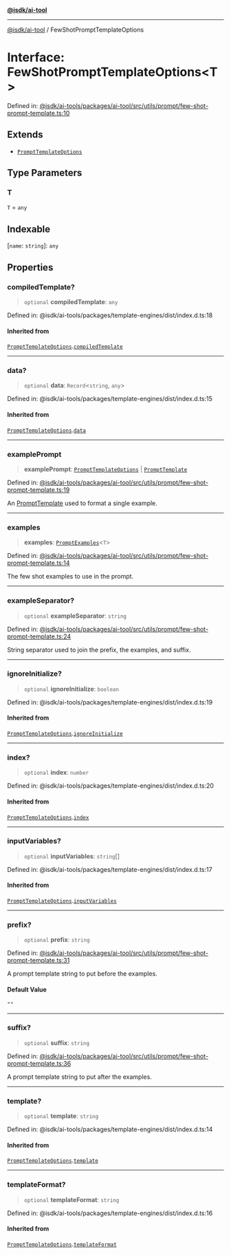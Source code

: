 [**@isdk/ai-tool**](../README.md)

***

[@isdk/ai-tool](../globals.md) / FewShotPromptTemplateOptions

# Interface: FewShotPromptTemplateOptions\<T\>

Defined in: [@isdk/ai-tools/packages/ai-tool/src/utils/prompt/few-shot-prompt-template.ts:10](https://github.com/isdk/ai-tool.js/blob/fb1809b53cc75a30928176c26910792b6b8a96e1/src/utils/prompt/few-shot-prompt-template.ts#L10)

## Extends

- [`PromptTemplateOptions`](PromptTemplateOptions.md)

## Type Parameters

### T

`T` = `any`

## Indexable

\[`name`: `string`\]: `any`

## Properties

### compiledTemplate?

> `optional` **compiledTemplate**: `any`

Defined in: @isdk/ai-tools/packages/template-engines/dist/index.d.ts:18

#### Inherited from

[`PromptTemplateOptions`](PromptTemplateOptions.md).[`compiledTemplate`](PromptTemplateOptions.md#compiledtemplate)

***

### data?

> `optional` **data**: `Record`\<`string`, `any`\>

Defined in: @isdk/ai-tools/packages/template-engines/dist/index.d.ts:15

#### Inherited from

[`PromptTemplateOptions`](PromptTemplateOptions.md).[`data`](PromptTemplateOptions.md#data)

***

### examplePrompt

> **examplePrompt**: [`PromptTemplateOptions`](PromptTemplateOptions.md) \| [`PromptTemplate`](../classes/PromptTemplate.md)

Defined in: [@isdk/ai-tools/packages/ai-tool/src/utils/prompt/few-shot-prompt-template.ts:19](https://github.com/isdk/ai-tool.js/blob/fb1809b53cc75a30928176c26910792b6b8a96e1/src/utils/prompt/few-shot-prompt-template.ts#L19)

An [PromptTemplate](../classes/PromptTemplate.md) used to format a single example.

***

### examples

> **examples**: [`PromptExamples`](../type-aliases/PromptExamples.md)\<`T`\>

Defined in: [@isdk/ai-tools/packages/ai-tool/src/utils/prompt/few-shot-prompt-template.ts:14](https://github.com/isdk/ai-tool.js/blob/fb1809b53cc75a30928176c26910792b6b8a96e1/src/utils/prompt/few-shot-prompt-template.ts#L14)

The few shot examples to use in the prompt.

***

### exampleSeparator?

> `optional` **exampleSeparator**: `string`

Defined in: [@isdk/ai-tools/packages/ai-tool/src/utils/prompt/few-shot-prompt-template.ts:24](https://github.com/isdk/ai-tool.js/blob/fb1809b53cc75a30928176c26910792b6b8a96e1/src/utils/prompt/few-shot-prompt-template.ts#L24)

String separator used to join the prefix, the examples, and suffix.

***

### ignoreInitialize?

> `optional` **ignoreInitialize**: `boolean`

Defined in: @isdk/ai-tools/packages/template-engines/dist/index.d.ts:19

#### Inherited from

[`PromptTemplateOptions`](PromptTemplateOptions.md).[`ignoreInitialize`](PromptTemplateOptions.md#ignoreinitialize)

***

### index?

> `optional` **index**: `number`

Defined in: @isdk/ai-tools/packages/template-engines/dist/index.d.ts:20

#### Inherited from

[`PromptTemplateOptions`](PromptTemplateOptions.md).[`index`](PromptTemplateOptions.md#index)

***

### inputVariables?

> `optional` **inputVariables**: `string`[]

Defined in: @isdk/ai-tools/packages/template-engines/dist/index.d.ts:17

#### Inherited from

[`PromptTemplateOptions`](PromptTemplateOptions.md).[`inputVariables`](PromptTemplateOptions.md#inputvariables)

***

### prefix?

> `optional` **prefix**: `string`

Defined in: [@isdk/ai-tools/packages/ai-tool/src/utils/prompt/few-shot-prompt-template.ts:31](https://github.com/isdk/ai-tool.js/blob/fb1809b53cc75a30928176c26910792b6b8a96e1/src/utils/prompt/few-shot-prompt-template.ts#L31)

A prompt template string to put before the examples.

#### Default Value

`""`

***

### suffix?

> `optional` **suffix**: `string`

Defined in: [@isdk/ai-tools/packages/ai-tool/src/utils/prompt/few-shot-prompt-template.ts:36](https://github.com/isdk/ai-tool.js/blob/fb1809b53cc75a30928176c26910792b6b8a96e1/src/utils/prompt/few-shot-prompt-template.ts#L36)

A prompt template string to put after the examples.

***

### template?

> `optional` **template**: `string`

Defined in: @isdk/ai-tools/packages/template-engines/dist/index.d.ts:14

#### Inherited from

[`PromptTemplateOptions`](PromptTemplateOptions.md).[`template`](PromptTemplateOptions.md#template)

***

### templateFormat?

> `optional` **templateFormat**: `string`

Defined in: @isdk/ai-tools/packages/template-engines/dist/index.d.ts:16

#### Inherited from

[`PromptTemplateOptions`](PromptTemplateOptions.md).[`templateFormat`](PromptTemplateOptions.md#templateformat)
